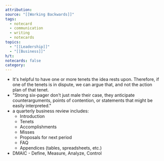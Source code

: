 ```yaml
---
attribution: 
source: "[[Working Backwards]]"
tags:
  - notecard
  - communication
  - writing
  - notecards
topics:
  - "[[Leadership]]"
  - "[[Business]]"
h/t: 
notecards: false
category:
---
```



- It's helpful to have one or more tenets the idea rests upon. Therefore, if one of the tenets is in dispute, we can argue that, and not the action plan of that tenet.
- "Strong six-pager don't just male their case, they anticipate counterarguments, points of contention, or statements that might be easily interpreted."
- a quarterly business review includes:
	- Introduction
	- Tenets
	- Accomplishments
	- Misses
	- Proposals for next period
	- FAQ
	- Appendices (tables, spreadsheets, etc.)
- DMAIC - Define, Measure, Analyze, Control
